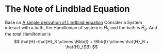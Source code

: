 # The Note of Lindblad Equation

Base on [A simple derivation of Lindblad equation](https://doi.org/10.1590/S1806-11172013000100003)
Consider a System interact with a bath, the Hamiltonian of system is $\hat{H}_S$ and the bath is $\hat{H}_B$.
And the total Hamiltonian is 
$$
\hat{H}=\hat{H}_S \otimes \Bbb{I} + \Bbb{I} \otimes \hat{H}_B + \hat{H}_{SB}
$$

